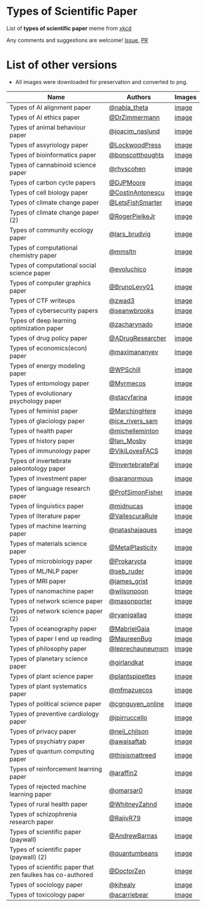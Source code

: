 # Types of Scientific Paper

List of **types of scientific paper** meme from [xkcd](https://xkcd.com/2456/)

Any comments and suggestions are welcome! [Issue](https://github.com/appleparan/types-of-scientific-papers/issues), [PR](https://github.com/appleparan/types-of-scientific-papers/pulls)

# List of other versions

* All images were downloaded for preservation and converted to png.

| Name  | Authors  | Images  |
|---|---|---|
| Types of AI alignment paper         | [@nabla_theta](https://twitter.com/nabla_theta/status/1388344454067625985)  | [image](https://github.com/appleparan/types-of-scientific-papers/blob/main/img/Types%20of%20AI%20alignment%20paper.png) |
| Types of AI ethics paper            | [@DrZimmermann](https://twitter.com/DrZimmermann/status/1388526687814656004)  | [image](https://github.com/appleparan/types-of-scientific-papers/blob/main/img/Types%20of%20AI%20ethics%20paper.png)  |
| Types of animal behaviour paper     | [@joacim_naslund](https://twitter.com/joacim_naslund/status/1388116325533470722)  | [image](https://github.com/appleparan/types-of-scientific-papers/blob/main/img/Types%20of%20animal%20behaviour%20paper.png)  |
| Types of assyriology paper          | [@LockwoodPress](https://twitter.com/LockwoodPress/status/1389232165557264387)  | [image](https://github.com/appleparan/types-of-scientific-papers/blob/main/img/Types%20of%20assyriology%20paper.png) |
| Types of bioinformatics paper       | [@bonscotthoughts](https://twitter.com/bonscotthoughts/status/1387980717246713864)   | [image](https://github.com/appleparan/types-of-scientific-papers/blob/main/img/Types%20of%20bioinformatics%20paper.png) |
| Types of cannabinoid science paper  | [@rhyscohen](https://twitter.com/rhyscohen/status/1388401284328296450) | [image](https://github.com/appleparan/types-of-scientific-papers/blob/main/img/Types%20of%20cannabinoid%20science%20paper.png) |
| Types of carbon cycle papers        | [@DJPMoore](https://twitter.com/DJPMoore/status/1388170917994549253) | [image](https://github.com/appleparan/types-of-scientific-papers/blob/main/img/Types%20of%20carbon%20cycle%20paper.png) |
| Types of cell biology paper         | [@CostinAntonescu](https://twitter.com/CostinAntonescu/status/1387730168924549121) | [image](https://github.com/appleparan/types-of-scientific-papers/blob/main/img/Types%20of%20cell%20biology%20paper.png) |
| Types of climate change paper       | [@LetsFishSmarter](https://twitter.com/LetsFishSmarter/status/1388157666690617344) | [image](https://github.com/appleparan/types-of-scientific-papers/blob/main/img/Types%20of%20climate%20change%20paper.png) |
| Types of climate change paper (2)   | [@RogerPielkeJr](https://twitter.com/RogerPielkeJr/status/1388290267925544960) | [image](https://github.com/appleparan/types-of-scientific-papers/blob/main/img/Types%20of%20climate%20change%20paper%20(2).png) |
| Types of community ecology paper    | [@lars_brudvig](https://twitter.com/lars_brudvig/status/1387944806228316161) | [image](https://github.com/appleparan/types-of-scientific-papers/blob/main/img/Types%20of%20community%20ecology%20paper.png) |
| Types of computational chemistry paper      | [@mmsltn](https://twitter.com/mmsltn/status/1388499201839964160) | [image](https://github.com/appleparan/types-of-scientific-papers/blob/main/img/Types%20of%20computational%20chemistry%20paper.png) |
| Types of computational social science paper | [@evoluchico](https://twitter.com/evoluchico/status/1388137531552718860) | [image](https://github.com/appleparan/types-of-scientific-papers/blob/main/img/Types%20of%20computational%20social%20science%20paper.png) |
| Types of computer graphics paper            | [@BrunoLevy01](https://twitter.com/BrunoLevy01/status/1388421597413974016) | [image](https://github.com/appleparan/types-of-scientific-papers/blob/main/img/Types%20of%20computer%20graphics%20paper.png) |
| Types of CTF writeups                       | [@zwad3](https://twitter.com/zwad3/status/1388242829344915459?s=21) | [image](https://github.com/appleparan/types-of-scientific-papers/blob/main/img/Types%20of%20CTF%20writeups.png) |
| Types of cybersecurity papers               | [@seanwbrooks](https://twitter.com/seanwbrooks/status/1388725648177328128) | [image](https://github.com/appleparan/types-of-scientific-papers/blob/main/img/Types%20of%20cybersecurity%20papers.png) |
| Types of deep learning optimization paper   | [@zacharynado](https://twitter.com/zacharynado/status/1388298365390229505) | [image](https://github.com/appleparan/types-of-scientific-papers/blob/main/img/Types%20of%20deep%20learning%20optimization%20paper.png) |
| Types of drug policy paper                  | [@ADrugResearcher](https://twitter.com/ADrugResearcher/status/1388210774934388739) | [image](https://github.com/appleparan/types-of-scientific-papers/blob/main/img/Types%20of%20drug%20policy%20paper.png) |
| Types of economics(econ) paper              | [@maximananyev](https://twitter.com/maximananyev/status/1387997051808452608) | [image](https://github.com/appleparan/types-of-scientific-papers/blob/main/img/Types%20of%20economics%20paper.png) |
| Types of energy modeling paper              | [@WPSchill](https://twitter.com/WPSchill/status/1388584606375493634) | [image](https://github.com/appleparan/types-of-scientific-papers/blob/main/img/Types%20of%20energy%20modeling%20paper.png) |
| Types of entomology paper                   | [@Myrmecos](https://twitter.com/Myrmecos/status/1388174044218986499) | [image](https://github.com/appleparan/types-of-scientific-papers/blob/main/img/Types%20of%20entomology%20paper.png) |
| Types of evolutionary psychology paper      | [@stacyfarina](https://twitter.com/stacyfarina/status/1388142482735644676) | [image](https://github.com/appleparan/types-of-scientific-papers/blob/main/img/Types%20of%20evolutionary%20psychology%20paper.png) |
| Types of feminist paper                     | [@MarchingHere](https://twitter.com/MarchingHere/status/1389330234550358017) | [image](https://github.com/appleparan/types-of-scientific-papers/blob/main/img/Types%20of%20feminist%20paper.png) |
| Types of glaciology paper                   | [@ice_rivers_sam](https://twitter.com/ice_rivers_sam/status/1388147600948269057) | [image](https://github.com/appleparan/types-of-scientific-papers/blob/main/img/Types%20of%20glaciology%20paper.png) |
| Types of health paper                       | [@michelleminton](https://twitter.com/michelleminton/status/1387767477506035718) | [image](https://github.com/appleparan/types-of-scientific-papers/blob/main/img/Types%20of%20health%20paper.png) |
| Types of history paper                      | [@Ian_Mosby](https://twitter.com/Ian_Mosby/status/1388157302641922050) | [image](https://github.com/appleparan/types-of-scientific-papers/blob/main/img/Types%20of%20history%20paper.png) |
| Types of immunology paper                   | [@VikiLovesFACS](https://twitter.com/VikiLovesFACS/status/1387830405869576195) | [image](https://github.com/appleparan/types-of-scientific-papers/blob/main/img/Types%20of%20immunology%20paper.png) |
| Types of invertebrate paleontology paper    | [@InvertebratePal](https://twitter.com/InvertebratePal/status/1388115817292836869) | [image](https://github.com/appleparan/types-of-scientific-papers/blob/main/img/Types%20of%20invertebrate%20paleontology%20paper.png) |
| Types of investment paper                   | [@saranormous](https://twitter.com/saranormous/status/1388349124576124932) | [image](https://github.com/appleparan/types-of-scientific-papers/blob/main/img/Types%20of%20investment%20paper.png) |
| Types of language research paper            | [@ProfSimonFisher](https://twitter.com/ProfSimonFisher/status/1388096934343233537) | [image](https://github.com/appleparan/types-of-scientific-papers/blob/main/img/Types%20of%20language%20research%20paper.png) |
| Types of linguistics paper                  | [@midnucas](https://twitter.com/midnucas/status/1388283538944913409) | [image](https://github.com/appleparan/types-of-scientific-papers/blob/main/img/Types%20of%20linguistics%20paper.png) |
| Types of literature paper                   | [@VallescuraRule](https://twitter.com/VallescuraRule/status/1389171070046019589) | [image](https://github.com/appleparan/types-of-scientific-papers/blob/main/img/Types%20of%20literature%20paper.png) |
| Types of machine learning paper             | [@natashajaques](https://twitter.com/natashajaques/status/1387859601555554304) | [image](https://github.com/appleparan/types-of-scientific-papers/blob/main/img/Types%20of%20machine%20learning%20paper.png) |
| Types of materials science paper            | [@MetalPlasticity](https://twitter.com/MetalPlasticity/status/1388193758651555844) | [image](https://github.com/appleparan/types-of-scientific-papers/blob/main/img/Types%20of%20materials%20science%20paper.png) |
| Types of microbiology paper                 | [@Prokaryota](https://twitter.com/Prokaryota/status/1387780883520921602) | [image](https://github.com/appleparan/types-of-scientific-papers/blob/main/img/Types%20of%20microbiology%20paper.png) |
| Types of ML/NLP paper                       | [@seb_ruder](https://twitter.com/seb_ruder/status/1387886948438708224) | [image](https://github.com/appleparan/types-of-scientific-papers/blob/main/img/Types%20of%20ML-NLP%20paper.png) |
| Types of MRI paper                          | [@james_grist](https://twitter.com/james_grist/status/1388440415481774085) | [image](https://github.com/appleparan/types-of-scientific-papers/blob/main/img/Types%20of%20MRI%20paper.png) |
| Types of nanomachine paper                  | [@wilsonpoon](https://twitter.com/wilsonpoon/status/1387884128159162372) | [image](https://github.com/appleparan/types-of-scientific-papers/blob/main/img/Types%20of%20nanomachine%20paper.png) |
| Types of network science paper              | [@masonporter](https://twitter.com/masonporter/status/1387889556289069059) | [image](https://github.com/appleparan/types-of-scientific-papers/blob/main/img/Types%20of%20network%20science%20paper.png) |
| Types of network science paper (2)          | [@ryanjgallag](https://twitter.com/ryanjgallag/status/1387903210233470978) | [image](https://github.com/appleparan/types-of-scientific-papers/blob/main/img/Types%20of%20network%20science%20paper%20(2).png) |
| Types of oceanography paper                 | [@MabrielGaia](https://twitter.com/MabrielGaia/status/1388181673523785731) | [image](https://github.com/appleparan/types-of-scientific-papers/blob/main/img/Types%20of%20oceanography%20paper.png) |
| Types of paper I end up reading             | [@MaureenBug](https://twitter.com/MaureenBug/status/1388274742457618436) | [image](https://github.com/appleparan/types-of-scientific-papers/blob/main/img/Types%20of%20paper%20I%20end%20up%20reading.png) |
| Types of philosophy paper                   | [@leprechauneumsm](https://twitter.com/leprechauneumsm/status/1388217831653879811) | [image](https://github.com/appleparan/types-of-scientific-papers/blob/main/img/Types%20of%20philosophy%20paper.png) |
| Types of planetary science paper            | [@girlandkat](https://twitter.com/girlandkat/status/1388030240358768642) | [image](https://github.com/appleparan/types-of-scientific-papers/blob/main/img/Types%20of%20planetary%20science%20paper.png) |
| Types of plant science paper                | [@plantspipettes](https://twitter.com/plantspipettes/status/1387825850372997121) | [image](https://github.com/appleparan/types-of-scientific-papers/blob/main/img/Types%20of%20plant%20science%20paper.png) |
| Types of plant systematics paper            | [@mfmazuecos](https://twitter.com/mfmazuecos/status/1388072798745243648) | [image](https://github.com/appleparan/types-of-scientific-papers/blob/main/img/Types%20of%20plant%20systematics%20paper.png) |
| Types of political science paper            | [@cgnguyen_online](https://twitter.com/cgnguyen_online/status/1388165491815067653) | [image](https://github.com/appleparan/types-of-scientific-papers/blob/main/img/Types%20of%20political%20science%20paper.png) |
| Types of preventive cardiology paper        | [@jpirruccello](https://twitter.com/jpirruccello/status/1388499082201780228) | [image](https://github.com/appleparan/types-of-scientific-papers/blob/main/img/Types%20of%20preventive%20cardiology%20paper.png) |
| Types of privacy paper                      | [@neil_chilson](https://twitter.com/neil_chilson/status/1388216386967715846) | [image](https://github.com/appleparan/types-of-scientific-papers/blob/main/img/Types%20of%20privacy%20paper.png) |
| Types of psychiatry paper                   | [@awaisaftab](https://twitter.com/awaisaftab/status/1388133087356325888) | [image](https://github.com/appleparan/types-of-scientific-papers/blob/main/img/Types%20of%20psychiatry%20paper.png) |
| Types of quantum computing paper            | [@thisismattreed](https://twitter.com/thisismattreed/status/1388327042681171971) | [image](https://github.com/appleparan/types-of-scientific-papers/blob/main/img/Types%20of%20quantum%20computing%20paper.png) |
| Types of reinforcement learning paper       | [@araffin2](https://twitter.com/araffin2/status/1388174444712112131) | [image](https://github.com/appleparan/types-of-scientific-papers/blob/main/img/Types%20of%20reinforcement%20learning%20paper.png) |
| Types of rejected machine learning paper    | [@omarsar0](https://twitter.com/omarsar0/status/1388457290601312256) | [image](https://github.com/appleparan/types-of-scientific-papers/blob/main/img/Types%20of%20rejected%20machine%20learning%20paper.png) |
| Types of rural health paper                 | [@WhitneyZahnd](https://twitter.com/WhitneyZahnd/status/1388233798224015360) | [image](https://github.com/appleparan/types-of-scientific-papers/blob/main/img/Types%20of%20rural%20health%20paper.png) |
| Types of schizophrenia research paper       | [@RajivR79](https://twitter.com/RajivR79/status/1388224986712788998) | [image](https://github.com/appleparan/types-of-scientific-papers/blob/main/img/Types%20of%20schizophrenia%20research%20paper.png) |
| Types of scientific paper (paywall)         | [@AndrewBarnas](https://twitter.com/AndrewBarnas/status/1388161745684996098) | [image](https://github.com/appleparan/types-of-scientific-papers/blob/main/img/Types%20of%20scientific%20paper%20(paywall).png) |
| Types of scientific paper (paywall) (2)     | [@quantumbeans](https://twitter.com/quantumbeans/status/1389124568166457349) | [image](https://github.com/appleparan/types-of-scientific-papers/blob/main/img/Types%20of%20scientific%20paper%20(paywall)%20(2).png) |
| Types of scientific paper that zen faulkes has co-authored| [@DoctorZen](https://twitter.com/DoctorZen/status/1388972435819663361) | [image](https://github.com/appleparan/types-of-scientific-papers/blob/main/img/Types%20of%20scientific%20paper%20that%20zen%20faulkes%20has%20co-authored.png) |
| Types of sociology paper                    | [@kjhealy](https://twitter.com/kjhealy/status/1388141181280919555) | [image](https://github.com/appleparan/types-of-scientific-papers/blob/main/img/Types%20of%20sociology%20paper.png) |
| Types of toxicology paper                   | [@acarriebear](https://twitter.com/acarriebear/status/13878700505818890) | [image](https://github.com/appleparan/types-of-scientific-papers/blob/main/img/Types%20of%20toxicology%20paper.png) |
